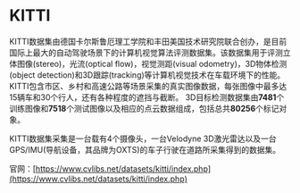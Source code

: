 # KITTI

KITTI数据集由德国卡尔斯鲁厄理工学院和丰田美国技术研究院联合创办，是目前国际上最大的自动驾驶场景下的计算机视觉算法评测数据集。该数据集用于评测立体图像(stereo)，光流(optical flow)，视觉测距(visual odometry)，3D物体检测(object detection)和3D跟踪(tracking)等计算机视觉技术在车载环境下的性能。KITTI包含市区、乡村和高速公路等场景采集的真实图像数据，每张图像中最多达15辆车和30个行人，还有各种程度的遮挡与截断。 3D目标检测数据集由**7481**个训练图像和**7518**个测试图像以及相应的点云数据组成，包括总共**80256**个标记对象。

KITTI数据集采集是一台载有4个摄像头，一台Velodyne 3D激光雷达以及一台GPS/IMU(导航设备，其品牌为OXTS)的车子行驶在道路所采集得到的数据集。

官网：[https://www.cvlibs.net/datasets/kitti/index.php](https://www.cvlibs.net/datasets/kitti/index.php)
